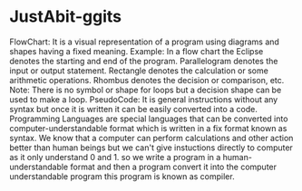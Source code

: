# JustAbit-ggits
FlowChart: It is a visual representation of a program using diagrams and shapes having a fixed meaning.
Example: In a flow chart the Eclipse denotes the starting and end of the program.
Parallelogram denotes the input or output statement.
Rectangle denotes the calculation or some arithmetic operations.
Rhombus denotes the decision or comparison, etc.
Note: There is no symbol or shape for loops but a decision shape can be used to make a loop.
PseudoCode: It is general instructions without any syntax but once it is written it can be easily converted into a code.
Programming Languages are special languages that can be converted into computer-understandable format which is written in a fix format known as syntax.
We know that a computer can perform calculations and other action better than human beings but we can't give instuctions directly to computer as it only understand 0 and 1. so we write a program in a human-understandable format and then a program convert it into the computer understandable program this program is known as compiler.
